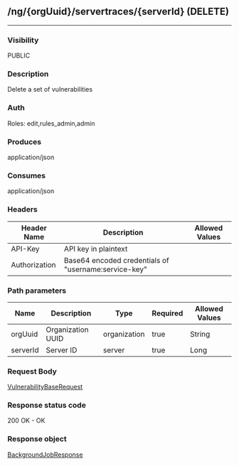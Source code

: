 ## /ng/{orgUuid}/servertraces/{serverId} (DELETE)
---
### Visibility
PUBLIC
### Description
Delete a set of vulnerabilities
### Auth
Roles: edit,rules_admin,admin
### Produces
application/json
### Consumes
application/json
### Headers
| Header Name | Description | Allowed Values |
| ----------- | ----------- | ----------- |
| API-Key | API key in plaintext |  |
| Authorization | Base64 encoded credentials of &quot;username:service-key&quot; |  |
### Path parameters
| Name | Description | Type | Required | Allowed Values |
| ----------- | ----------- | ----------- | ----------- | ----------- |
| orgUuid | Organization UUID | organization | true | String |
| serverId | Server ID | server | true | Long |
### Request Body
[VulnerabilityBaseRequest](<../../objects/VulnerabilityBaseRequest.md>)
### Response status code
200 OK - OK
### Response object
[BackgroundJobResponse](<../../objects/BackgroundJobResponse.md>)
